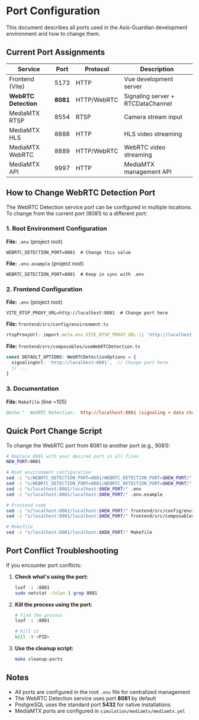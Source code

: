 # Port Configuration

This document describes all ports used in the Axis-Guardian development environment and how to change them.

## Current Port Assignments

| Service | Port | Protocol | Description |
|---------|------|----------|-------------|
| Frontend (Vite) | 5173 | HTTP | Vue development server |
| **WebRTC Detection** | **8081** | HTTP/WebRTC | Signaling server + RTCDataChannel |
| MediaMTX RTSP | 8554 | RTSP | Camera stream input |
| MediaMTX HLS | 8888 | HTTP | HLS video streaming |
| MediaMTX WebRTC | 8889 | HTTP/WebRTC | WebRTC video streaming |
| MediaMTX API | 9997 | HTTP | MediaMTX management API |

## How to Change WebRTC Detection Port

The WebRTC Detection service port can be configured in multiple locations. To change from the current port (8081) to a different port:

### 1. Root Environment Configuration

**File:** `.env` (project root)
```env
WEBRTC_DETECTION_PORT=8081  # Change this value
```

**File:** `.env.example` (project root)
```env
WEBRTC_DETECTION_PORT=8081  # Keep in sync with .env
```

### 2. Frontend Configuration

**File:** `.env` (project root)
```env
VITE_RTSP_PROXY_URL=http://localhost:8081  # Change port here
```

**File:** `frontend/src/config/environment.ts`
```typescript
rtspProxyUrl: import.meta.env.VITE_RTSP_PROXY_URL || 'http://localhost:8081',
```

**File:** `frontend/src/composables/useWebRTCDetection.ts`
```typescript
const DEFAULT_OPTIONS: WebRTCDetectionOptions = {
  signalingUrl: 'http://localhost:8081',  // Change port here
  // ...
}
```

### 3. Documentation

**File:** `Makefile` (line ~105)
```makefile
@echo "  WebRTC Detection:  http://localhost:8081 (signaling + data channels)"
```

## Quick Port Change Script

To change the WebRTC port from 8081 to another port (e.g., 9081):

```bash
# Replace 8081 with your desired port in all files
NEW_PORT=9081

# Root environment configuration
sed -i "s/WEBRTC_DETECTION_PORT=8081/WEBRTC_DETECTION_PORT=$NEW_PORT/" .env
sed -i "s/WEBRTC_DETECTION_PORT=8081/WEBRTC_DETECTION_PORT=$NEW_PORT/" .env.example
sed -i "s/localhost:8081/localhost:$NEW_PORT/" .env
sed -i "s/localhost:8081/localhost:$NEW_PORT/" .env.example

# Frontend code
sed -i "s/localhost:8081/localhost:$NEW_PORT/" frontend/src/config/environment.ts
sed -i "s/localhost:8081/localhost:$NEW_PORT/" frontend/src/composables/useWebRTCDetection.ts

# Makefile
sed -i "s/localhost:8081/localhost:$NEW_PORT/" Makefile
```

## Port Conflict Troubleshooting

If you encounter port conflicts:

1. **Check what's using the port:**
   ```bash
   lsof -i :8081
   sudo netstat -tulpn | grep 8081
   ```

2. **Kill the process using the port:**
   ```bash
   # Find the process
   lsof -i :8081

   # Kill it
   kill -9 <PID>
   ```

3. **Use the cleanup script:**
   ```bash
   make cleanup-ports
   ```

## Notes

- All ports are configured in the root `.env` file for centralized management
- The WebRTC Detection service uses port **8081** by default
- PostgreSQL uses the standard port **5432** for native installations
- MediaMTX ports are configured in `simulation/mediamtx/mediamtx.yml`
